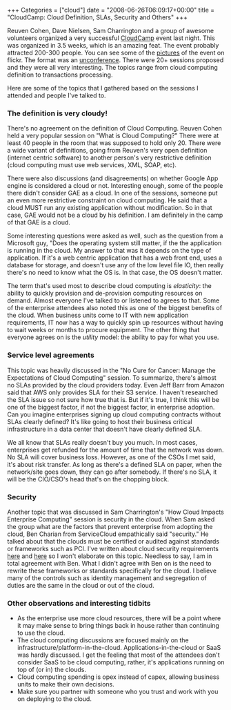 +++
Categories = ["cloud"]
date = "2008-06-26T06:09:17+00:00"
title = "CloudCamp: Cloud Definition, SLAs, Security and Others"
+++

Reuven Cohen, Dave Nielsen, Sam Charrington and a group of awesome volunteers organized a very successful [CloudCamp](http://www.cloudcamp.com) event last night. This was organized in 3.5 weeks, which is an amazing feat. The event probably attracted 200-300 people. You can see some of the [pictures](http://www.flickr.com/search/?q=cloudcamp) of the event on flickr. The format was an [unconference](http://en.wikipedia.org/wiki/Unconference). There were 20+ sessions proposed and they were all very interesting. The topics range from cloud computing definition to transactions processing.

Here are some of the topics that I gathered based on the sessions I attended and people I've talked to.



### The definition is very cloudy!



There's no agreement on the definition of Cloud Computing. Reuven Cohen held a very popular session on "What is Cloud Computing?" There were at least 40 people in the room that was supposed to hold only 20. There were a wide variant of definitions, going from Reuven's very open definition (internet centric software) to another person's very restrictive definition (cloud computing must use web services, XML, SOAP, etc). 

There were also discussions (and disagreements) on whether Google App engine is considered a cloud or not. Interesting enough, some of the people there didn't consider GAE as a cloud. In one of the sessions, someone put an even more restrictive constraint on cloud computing. He said that a cloud MUST run any existing application without modification. So in that case, GAE would not be a cloud by his definition. I am definitely in the camp of that GAE is a cloud. 

Some interesting questions were asked as well, such as the question from a Microsoft guy, "Does the operating system still matter, if the the application is running in the cloud. My answer to that was it depends on the type of application. If it's a web centric application that has a web front end, uses a database for storage, and doesn't use any of the low level file IO, then really there's no need to know what the OS is. In that case, the OS doesn't matter. 

The term that's used most to describe cloud computing is _elasticity_: the ability to quickly provision and de-provision computing resources on demand. Almost everyone I've talked to or listened to agrees to that. Some of the enterprise attendees also noted this as one of the biggest benefits of the cloud. When business units come to IT with new application requirements, IT now has a way to quickly spin up resources without having to wait weeks or months to procure equipment. The other thing that everyone agrees on is the _utility_ model: the ability to pay for what you use. 



### Service level agreements



This topic was heavily discussed in the "No Cure for Cancer: Manage the Expectations of Cloud Computing" session. To summarize, there's almost no SLAs provided by the cloud providers today. Even Jeff Barr from Amazon said that AWS only provides SLA for their S3 service. I haven't researched the SLA issue so not sure how true that is. But if it's true, I think this will be one of the biggest factor, if not the biggest factor, in enterprise adoption. Can you imagine enterprises signing up cloud computing contracts without SLAs clearly defined? It's like going to host their business critical infrastructure in a data center that doesn't have clearly defined SLA. 

We all know that SLAs really doesn't buy you much. In most cases, enterprises get refunded for the amount of time that the network was down. No SLA will cover business loss. However, as one of the CSOs I met said, it's about risk transfer. As long as there's a defined SLA on paper, when the network/site goes down, they can go after somebody. If there's no SLA, it will be the CIO/CSO's head that's on the chopping block.



### Security



Another topic that was discussed in Sam Charrington's "How Cloud Impacts Enterprise Computing" session is security in the cloud. When Sam asked the group what are the factors that prevent enterprise from adopting the cloud, Ben Charian from ServiceCloud empathically said "security." He talked about that the clouds must be certified or audited against standards or frameworks such as PCI. I've written about cloud security requirements [here](http://onsaas.net/2008/06/10/tough-security-questions-for-saas-providers-part-1/) and [here](http://onsaas.net/2008/06/18/tough-security-questions-for-saas-providers-part-2/) so I won't elaborate on this topic. Needless to say, I am in total agreement with Ben. What I didn't agree with Ben on is the need to rewrite these frameworks or standards specifically for the cloud. I believe many of the controls such as identity management and segregation of duties are the same in the cloud or out of the cloud.



### Other observations and interesting tidbits


* As the enterprise use more cloud resources, there will be a point where it may make sense to bring things back in house rather than continuing to use the cloud. 
* The cloud computing discussions are focused mainly on the infrastructure/platform-in-the-cloud. Applications-in-the-cloud or SaaS was hardly discussed. I get the feeling that most of the attendees don't consider SaaS to be cloud computing, rather, it's applications running on top of (or in) the clouds.
* Cloud computing spending is opex instead of capex, allowing business units to make their own decisions.
* Make sure you partner with someone who you trust and work with you on deploying to the cloud.




